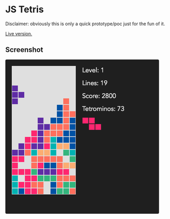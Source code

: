 # JS Tetris

Disclaimer: obviously this is only a quick prototype/poc just for the fun of it.

[Live version.](https://leondejong.com/application/tetris)

## Screenshot

![alt platformer](https://raw.githubusercontent.com/leondejong/html5-canvas-tetris/master/image.png)
